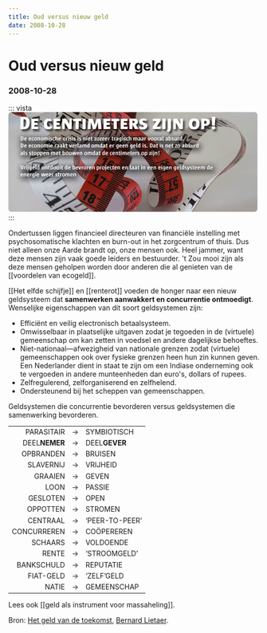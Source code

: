 ```yaml
---
title: Oud versus nieuw geld
date: 2008-10-28
---
```


# Oud versus nieuw geld
### 2008-10-28

::: vista
<img src="centimeters-zijn-op.png">
:::

Ondertussen liggen financieel directeuren van financiële instelling met psychosomatische klachten en burn-out in het zorgcentrum of thuis. Dus niet alleen onze Aarde brandt op, onze mensen ook. Heel jammer, want deze mensen zijn vaak goede leiders en bestuurder. 't Zou mooi zijn als deze mensen geholpen worden door anderen die al genieten van de [[voordelen van ecogeld]].

[[Het elfde schijfje]] en [[renterot]] voeden de honger naar een nieuw geldsysteem dat **samenwerken aanwakkert en concurrentie ontmoedigt**. Wenselijke eigenschappen van dit soort geldsystemen zijn:
- Efficiënt en veilig electronisch betaalsysteem.
- Omwisselbaar in plaatselijke uitgaven zodat je tegoeden in de (virtuele) gemeenschap om kan zetten in voedsel en andere dagelijkse behoeftes.
- Niet-nationaal—afwezigheid van nationale grenzen zodat (virtuele) gemeenschappen ook over fysieke grenzen heen hun zin kunnen geven. Een Nederlander dient in staat te zijn om een Indiase onderneming ook te vergoeden in andere munteenheden dan euro's, dollars of rupees.
- Zelfregulerend, zelforganiserend en zelfhelend.
- Ondersteunend bij het scheppen van gemeenschappen.

Geldsystemen die concurrentie bevorderen versus geldsystemen die samenwerking bevorderen.

||||
|--:|---|:--|
|PARASITAIR|→|SYMBIOTISCH|
|DEEL**NEMER**|→|DEEL**GEVER**|
|OPBRANDEN|→|BRUISEN|
|SLAVERNIJ|→|VRIJHEID|
|GRAAIEN|→|GEVEN|
|LOON|→|PASSIE|
|GESLOTEN|→|OPEN|
|OPPOTTEN|→|STROMEN|
|CENTRAAL|→|‘PEER-TO-PEER’|
|CONCURREREN|→|COÖPEREREN|
|SCHAARS|→|VOLDOENDE|
|RENTE|→|‘STROOMGELD’|
|BANKSCHULD|→|REPUTATIE|
|FIAT-GELD|→|‘ZELF’GELD|
|NATIE|→|GEMEENSCHAP|

Lees ook [[geld als instrument voor massaheling]].

Bron: [Het geld van de toekomst](http://aardnoot.nl/Het_geld_van_de_toekomst), [Bernard Lietaer](http://aardnoot.nl/Bernard_Lietaer).
